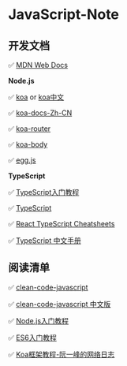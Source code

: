 # JavaScript-Note

## 开发文档

✅ [MDN Web Docs](https://developer.mozilla.org/zh-CN/)

**Node.js**

✅ [koa](http://koajs.cn/#) or [koa中文](https://koa.bootcss.com/#)

✅ [koa-docs-Zh-CN](https://github.com/demopark/koa-docs-Zh-CN)

✅ [koa-router](https://github.com/ZijianHe/koa-router#module_koa-router--Router+get%7Cput%7Cpost%7Cpatch%7Cdelete%7Cdel)

✅ [koa-body](https://github.com/koajs/koa-body)

✅ [egg.js](http://www.wangchonghaha.cn/bookstact/JsServer/Eggjs/index.html)

**TypeScript**

✅ [TypeScript入门教程](https://ts.xcatliu.com/)

✅ [TypeScript](https://www.typescriptlang.org)

✅ [React TypeScript Cheatsheets](https://react-typescript-cheatsheet.netlify.app/)

✅ [TypeScript 中文手册](https://typescript.bootcss.com/)

## 阅读清单

✅ [clean-code-javascript](https://github.com/ryanmcdermott/clean-code-javascript)

✅ [clean-code-javascript 中文版](https://github.com/alivebao/clean-code-js#%E7%9B%AE%E5%BD%95)

✅ [Node.js入门教程](https://www.nodebeginner.org/index-zh-cn.html)

✅ [ES6入门教程](https://es6.ruanyifeng.com/)

✅ [Koa框架教程-阮一峰的网络日志](http://www.ruanyifeng.com/blog/2017/08/koa.html)


